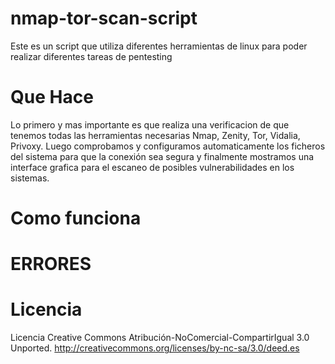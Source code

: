 nmap-tor-scan-script
====================

Este es un script que utiliza diferentes herramientas de linux para poder realizar diferentes tareas de pentesting

Que Hace
==========

Lo primero y mas importante es que realiza una verificacion de que tenemos todas las herramientas necesarias
Nmap, Zenity, Tor, Vidalia, Privoxy.
Luego comprobamos y configuramos automaticamente los ficheros del sistema para que la conexión sea segura
y finalmente mostramos una interface grafica para el escaneo de posibles vulnerabilidades en los sistemas.

Como funciona
=============

ERRORES
=======

Licencia
========

Licencia Creative Commons Atribución-NoComercial-CompartirIgual 3.0 Unported.
http://creativecommons.org/licenses/by-nc-sa/3.0/deed.es